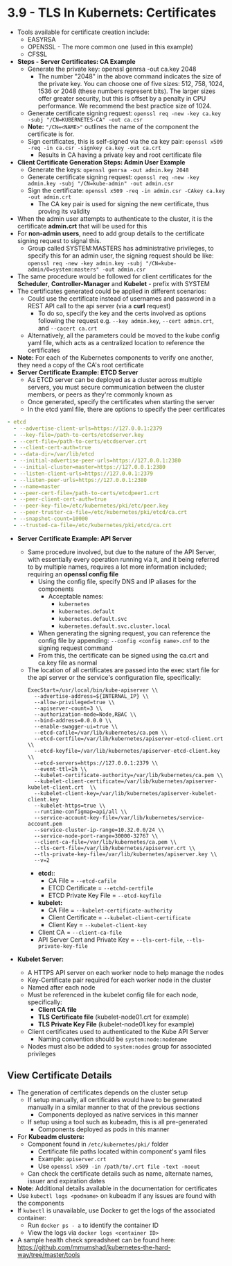 # 3.9 - TLS In Kubernets: Certificates

- Tools available for certificate creation include:
  - EASYRSA
  - OPENSSL - The more common one (used in this example)
  - CFSSL
- **Steps - Server Certificates: CA Example**
  - Generate the private key: openssl genrsa -out ca.key 2048
    - The number "2048" in the above command indicates the size of the private key. You can choose one of five sizes: 512, 758, 1024, 1536 or 2048 (these numbers represent bits). The larger sizes offer greater security, but this is offset by a penalty in CPU performance. We recommend the best practice size of 1024.
  - Generate certificate signing request: `openssl req -new -key ca.key -subj "/CN=KUBERNETES-CA" -out ca.csr`
  - **Note:** `"/CN=<NAME>"` outlines the name of the component the certificate is for.
  - Sign certificates, this is self-signed via the ca key pair: `openssl x509 -req -in ca.csr -signkey ca.key -out ca.crt`
    - Results in CA having a private key and root certificate file
- **Client Certificate Generation Steps: Admin User Example**
  - Generate the keys: `openssl genrsa -out admin.key 2048`
  - Generate certificate signing request: `openssl req -new -key admin.key -subj "/CN=kube-admin" -out admin.csr`
  - Sign the certificate: `openssl x509 -req -in admin.csr -CAkey ca.key -out admin.crt`
    - The CA key pair is used for signing the new certificate, thus proving its validity
- When the admin user attempts to authenticate to the cluster, it is the certificate **admin.crt** that will be used for this
- For **non-admin users**, need to add group details to the certificate signing request to signal this.
  - Group called SYSTEM:MASTERS has administrative privileges, to specify this for an admin user, the signing request should be like: `openssl req -new -key admin.key -subj "/CN=kube-admin/O=system:masters" -out admin.csr`
- The same procedure would be followed for client certificates for the **Scheduler**, **Controller-Manager** and **Kubelet** - prefix with SYSTEM
- The certificates generated could be applied in different scenarios:
  - Could use the certificate instead of usernames and password in a REST API call to the api server (via a **curl** request)
    - To do so, specify the key and the certs involved as options following the request e.g. `--key admin.key`, `--cert admin.crt`, and `--cacert ca.crt`
  - Alternatively, all the parameters could be moved to the kube config yaml file, which acts as a centralized location to reference the certificates
- **Note:** For each of the Kubernetes components to verify one another, they need a copy of the CA's root certificate
- **Server Certificate Example: ETCD Server**
  - As ETCD server can be deployed as a cluster across multiple servers, you must secure communication between the cluster members, or peers as they're commonly known as
  - Once generated, specify the certificates when starting the server
  - In the etcd yaml file, there are options to specify the peer certificates

```yaml
- etcd
  - --advertise-client-urls=https://127.0.0.1:2379
  - --key-file=/path-to-certs/etcdserver.key
  - --cert-file=/path-to-certs/etcdserver.crt
  - --client-cert-auth=true
  - --data-dir=/var/lib/etcd
  - --initial-advertise-peer-urls=https://127.0.0.1:2380
  - --initial-cluster=master=https://127.0.0.1:2380
  - --listen-client-urls=https://127.0.0.1:2379
  - --listen-peer-urls=https://127.0.0.1:2380
  - --name=master
  - --peer-cert-file=/path-to-certs/etcdpeer1.crt
  - --peer-client-cert-auth=true
  - --peer-key-file=/etc/kubernetes/pki/etc/peer.key
  - --peer-truster-ca-file=/etc/kubernetes/pki/etcd/ca.crt
  - --snapshot-count=10000
  - --trusted-ca-file=/etc/kubernetes/pki/etcd/ca.crt
```

- **Server Certificate Example: API Server**
  - Same procedure involved, but due to the nature of the API Server, with essentially every operation running via it, and it being referred to by multiple names, requires a lot more information included; requiring an **openssl config file**
    - Using the config file, specify DNS and IP aliases for the components
      - Acceptable names:
        - `kubernetes`
        - `kubernetes.default`
        - `kubernetes.default.svc`
        - `kubernetes.default.svc.cluster.local`
    - When generating the signing request, you can reference the config file by appending: `--config <config name>.cnf` to the signing request command
    - From this, the certificate can be signed using the ca.crt and ca.key file as normal
  - The location of all certificates are passed into the exec start file for the api server or the service's configuration file, specifically:
    ```shell
    ExecStart=/usr/local/bin/kube-apiserver \\
      --advertise-address=${INTERNAL_IP} \\
      --allow-privileged=true \\
      --apiserver-count=3 \\
      --authorization-mode=Node,RBAC \\
      --bind-address=0.0.0.0 \\
      --enable-swagger-ui=true \\
      --etcd-cafile=/var/lib/kubernetes/ca.pem \\
      --etcd-certfile=/var/lib/kubernetes/apiserver-etcd-client.crt \\
      --etcd-keyfile=/var/lib/kubernetes/apiserver-etcd-client.key \\
      --etcd-servers=https://127.0.0.1:2379 \\
      --event-ttl=1h \\
      --kubelet-certificate-authority=/var/lib/kubernetes/ca.pem \\
      --kubelet-client-certificate=/var/lib/kubernetes/apiserver-kubelet-client.crt  \\
      --kubelet-client-key=/var/lib/kubernetes/apiserver-kubelet-client.key
      --kubelet-https=true \\
      --runtime-configmap=api/all \\
      --service-account-key-file=/var/lib/kubernetes/service-account.pem
      --service-cluster-ip-range=10.32.0.0/24 \\
      --service-node-port-range=30000-32767 \\
      --client-ca-file=/var/lib/kubernetes/ca.pem \\
      --tls-cert-file=/var/lib/kubernetes/apiserver.crt \\
      --tls-private-key-file=/var/lib/kubernetes/apiserver.key \\
      --v=2
    ```
    - **etcd:**:
      - CA File = `--etcd-cafile`
      - ETCD Certificate = `--etchd-certfile`
      - ETCD Private Key File = `--etcd-keyfile`
    - **kubelet:**
      - CA File = `--kubelet-certificate-authority`
      - Client Certificate = `--kubelet-client-certificate`
      - Client Key = `--kubelet-client-key`
    - Client CA = `--client-ca-file`
    - API Server Cert and Private Key = `--tls-cert-file`, `--tls-private-key-file`

- **Kubelet Server:**
  - A HTTPS API server on each worker node to help manage the nodes
  - Key-Certificate pair required for each worker node in the cluster
  - Named after each node
  - Must be referenced in the kubelet config file for each node, specifically:
    - **Client CA file**
    - **TLS Certificate file** (kubelet-node01.crt for example)
    - **TLS Private Key File** (kubelet-node01.key for example)
  - Client certificates used to authenticated to the Kube API Server
    - Naming convention should be `system:node:nodename`
  - Nodes must also be added to `system:nodes` group for associated privileges

## View Certificate Details

- The generation of certificates depends on the cluster setup
  - If setup manually, all certificates would have to be generated manually in a similar manner to that of the previous sections
    - Components deployed as native services in this manner
  - If setup using a tool such as kubeadm, this is all pre-generated
    - Components deployed as pods in this manner
- For **Kubeadm clusters:**
  - Component found in `/etc/kubernetes/pki/` folder
    - Certificate file paths located within component's yaml files
    - Example: `apiserver.crt`
    - Use `openssl x509 -in /path/to/.crt file -text -noout`
  - Can check the certificate details such as name, alternate names, issuer and expiration dates
- **Note:** Additional details available in the documentation for certificates
- Use `kubectl logs <podname>` on kubeadm if any issues are found with the components
- If `kubectl` is unavailable, use Docker to get the logs of the associated container:
  - Run `docker ps - a` to identify the container ID
  - View the logs via `docker logs <container ID>`
- A sample health check spreadsheet can be found here:
https://github.com/mmumshad/kubernetes-the-hard-way/tree/master/tools